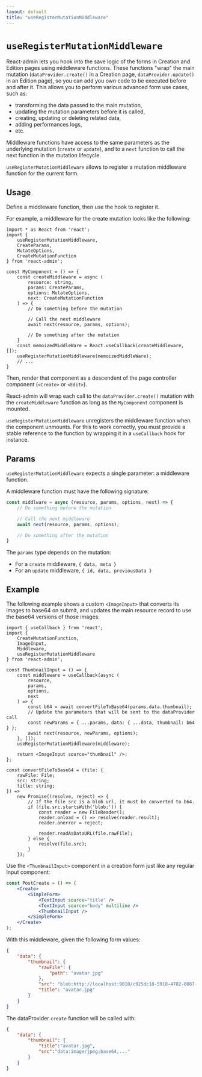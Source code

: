 ```yaml
---
layout: default
title: "useRegisterMutationMiddleware"
---
```


# `useRegisterMutationMiddleware`

React-admin lets you hook into the save logic of the forms in Creation and Edition pages using middleware functions. These functions "wrap" the main mutation (`dataProvider.create()` in a Creation page, `dataProvider.update()` in an Edition page), so you can add you own code to be executed before and after it. This allows you to perform various advanced form use cases, such as:

- transforming the data passed to the main mutation,
- updating the mutation parameters before it is called,
- creating, updating or deleting related data,
- adding performances logs,
- etc.

Middleware functions have access to the same parameters as the underlying mutation (`create` or `update`), and to a `next` function to call the next function in the mutation lifecycle.

`useRegisterMutationMiddleware` allows to register a mutation middleware function for the current form.

## Usage

Define a middleware function, then use the hook to register it. 

For example, a middleware for the create mutation looks like the following:

```tsx
import * as React from 'react';
import {
    useRegisterMutationMiddleware,
    CreateParams,
    MutateOptions,
    CreateMutationFunction
} from 'react-admin';

const MyComponent = () => {
    const createMiddleware = async (
        resource: string,
        params: CreateParams,
        options: MutateOptions,
        next: CreateMutationFunction
    ) => {
        // Do something before the mutation

        // Call the next middleware
        await next(resource, params, options);

        // Do something after the mutation
    }
    const memoizedMiddleWare = React.useCallback(createMiddleware, []);
    useRegisterMutationMiddleware(memoizedMiddleWare);
    // ...
}
```

Then, render that component as a descendent of the page controller component (`<Create>` or `<Edit>`).

React-admin will wrap each call to the `dataProvider.create()` mutation with the `createMiddleware` function as long as the `MyComponent` component is mounted.

`useRegisterMutationMiddleware` unregisters the middleware function when the component unmounts. For this to work correctly, you must provide a stable reference to the function by wrapping it in a `useCallback` hook for instance.

## Params

`useRegisterMutationMiddleware` expects a single parameter: a middleware function.

A middleware function must have the following signature:

```jsx
const middlware = async (resource, params, options, next) => {
    // Do something before the mutation

    // Call the next middleware
    await next(resource, params, options);

    // Do something after the mutation
}
```

The `params` type depends on the mutation:

- For a `create` middleware, `{ data, meta }`
- For an `update` middleware, `{ id, data, previousData }`

## Example

The following example shows a custom `<ImageInput>` that converts its images to base64 on submit, and updates the main resource record to use the base64 versions of those images:

```tsx
import { useCallback } from 'react';
import { 
    CreateMutationFunction,
    ImageInput,
    Middleware,
    useRegisterMutationMiddleware
} from 'react-admin';

const ThumbnailInput = () => {
    const middleware = useCallback(async (
        resource,
        params,
        options,
        next
    ) => {
        const b64 = await convertFileToBase64(params.data.thumbnail);
        // Update the parameters that will be sent to the dataProvider call
        const newParams = { ...params, data: { ...data, thumbnail: b64 } };
        await next(resource, newParams, options);
    }, []);
    useRegisterMutationMiddleware(middleware);

    return <ImageInput source="thumbnail" />;
};

const convertFileToBase64 = (file: {
    rawFile: File;
    src: string;
    title: string;
}) =>
    new Promise((resolve, reject) => {
        // If the file src is a blob url, it must be converted to b64.
        if (file.src.startsWith('blob:')) {
            const reader = new FileReader();
            reader.onload = () => resolve(reader.result);
            reader.onerror = reject;

            reader.readAsDataURL(file.rawFile);
        } else {
            resolve(file.src);
        }
    });
```

Use the `<ThumbnailInput>` component in a creation form just like any regular Input component:

```jsx
const PostCreate = () => (
    <Create>
        <SimpleForm>
            <TextInput source="title" />
            <TextInput source="body" multiline />
            <ThumbnailInput />
        </SimpleForm>
    </Create>
);
```

With this middleware, given the following form values:

```json
{
    "data": {
        "thumbnail": {
            "rawFile": {
                "path": "avatar.jpg"
            },
            "src": "blob:http://localhost:9010/c925dc18-5918-4782-8087-b2464896b8f9",
            "title": "avatar.jpg"
        }
    }
}
```

The dataProvider `create` function will be called with:

```json
{
    "data": {
        "thumbnail": {
            "title":"avatar.jpg",
            "src":"data:image/jpeg;base64,..."
        }
    }
}
```
